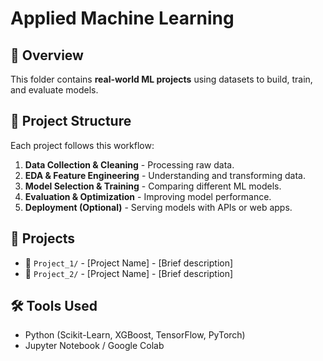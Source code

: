 # Applied Machine Learning

## 📌 Overview
This folder contains **real-world ML projects** using datasets to build, train, and evaluate models.

## 📂 Project Structure
Each project follows this workflow:
1. **Data Collection & Cleaning** - Processing raw data.
2. **EDA & Feature Engineering** - Understanding and transforming data.
3. **Model Selection & Training** - Comparing different ML models.
4. **Evaluation & Optimization** - Improving model performance.
5. **Deployment (Optional)** - Serving models with APIs or web apps.

## 🚀 Projects
- 🤖 `Project_1/` - [Project Name] - [Brief description]
- 🤖 `Project_2/` - [Project Name] - [Brief description]

## 🛠️ Tools Used
- Python (Scikit-Learn, XGBoost, TensorFlow, PyTorch)
- Jupyter Notebook / Google Colab
